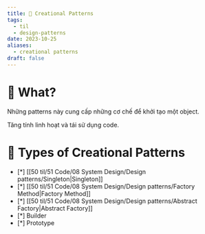 ```yaml
---
title: 🌱 Creational Patterns
tags:
  - til
  - design-patterns
date: 2023-10-25
aliases:
  - creational patterns
draft: false
---
```

# 🌿 What?
Những patterns này cung cấp những cơ chế để khởi tạo một object.

Tăng tính linh hoạt và tái sử dụng code.

# 🌿 Types of Creational Patterns
- [*] [[50 til/51 Code/08 System Design/Design patterns/Singleton|Singleton]] 
- [*] [[50 til/51 Code/08 System Design/Design patterns/Factory Method|Factory Method]]
- [*] [[50 til/51 Code/08 System Design/Design patterns/Abstract Factory|Abstract Factory]]
- [*] Builder
- [*] Prototype
